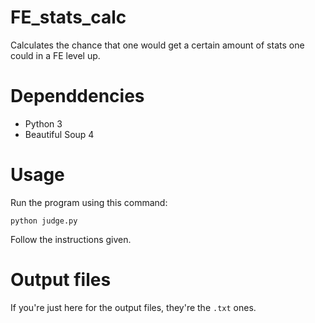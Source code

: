 # FE_stats_calc
Calculates the chance that one would get a certain amount of stats one could in a FE level up.

# Dependdencies

* Python 3
* Beautiful Soup 4

# Usage
Run the program using this command:
```
python judge.py
```
Follow the instructions given.

# Output files
If you're just here for the output files, they're the `.txt` ones.